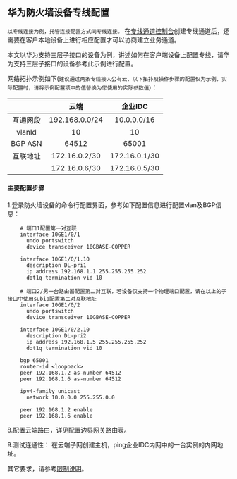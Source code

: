 ## 华为防火墙设备专线配置
``以专线连接为例，托管连接配置方式同专线连接。``
在[专线通道控制台](https://cns-console.jdcloud.com/host/dedicatedVif/list)创建专线通道后，还需要在客户本地设备上进行相应配置才可以协商建立业务通道。

本文以华为支持三层子接口的设备为例，讲述如何在客户端设备上配置专线，请华为支持三层子接口的设备参考此示例进行配置。

网络拓扑示例如下(``建议通过两条专线接入公有云，以下拓扑及操作步骤的配置仅为示例，实际配置时，请将示例配置项中的值替换为您使用的实际参数值``)：

|  | 云端 | 企业IDC |
|:---:|:---:|:---:|
| 互通网段 | 192.168.0.0/24 | 10.0.0.0/16 |
| vlanId | 10 | 10 |
| BGP ASN | 64512 | 65001 |
| 互联地址 | 172.16.0.2/30 | 172.16.0.1/30 |
|  | 172.16.0.6/30 | 172.16.0.5/30 |

#### 主要配置步骤
1.登录防火墙设备的命令行配置界面，参考如下配置信息进行配置vlan及BGP信息：
```
    # 端口1配置第一对互联
    interface 10GE1/0/1
      undo portswitch
      device transceiver 10GBASE-COPPER

    interface 10GE1/0/1.10
      description DL-pri1
      ip address 192.168.1.1 255.255.255.252
      dot1q termination vid 10

    # 端口2/另一台路由器配置第二对互联，若设备仅支持一个物理端口配置，请在以上的子接口中使用subip配置第二对互联地址
    interface 10GE1/0/2
      undo portswitch
      device transceiver 10GBASE-COPPER

    interface 10GE1/0/2.10
      description DL-pri2
      ip address 192.168.1.5 255.255.255.252
      dot1q termination vid 10

    bgp 65001
    router-id <loopback>
    peer 192.168.1.2 as-number 64512
    peer 192.168.1.6 as-number 64512

    ipv4-family unicast
      network 10.0.0.0 255.255.0.0

    peer 192.168.1.2 enable
    peer 192.168.1.6 enable
```

8.配置云端路由，详见[配置边界网关路由表](../../Operation-Guide/Route-Management/Border-Gateway-Route-Configuration.md)。

9.测试连通性：
在云端子网创建主机，ping企业IDC内网中的一台实例的内网地址。

其它要求，请参考[限制说明](../../Introduction/Restrictions.md)。
